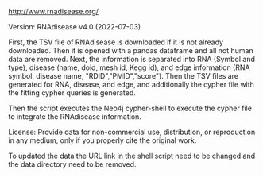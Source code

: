 http://www.rnadisease.org/

Version: RNAdisease v4.0 (2022-07-03)

First, the TSV file of RNAdisease is downloaded if it is not already downloaded. Then it is opened with a pandas dataframe and all not human data are removed. Next, the information is separated into RNA (Symbol and type), disease (name, doid, mesh id, Kegg id), and edge information (RNA symbol, disease name, "RDID","PMID","score"). Then the TSV files are generated for RNA, disease, and edge, and additionally the cypher file with the fitting cypher queries is generated.

Then the script executes the Neo4j cypher-shell to execute the cypher file to integrate the RNAdisease information.


License:  Provide data for non-commercial use, distribution, or reproduction in any medium, only if you properly cite the original work.

To updated the data the URL link in the shell script need to be changed and the data directory need to be removed.